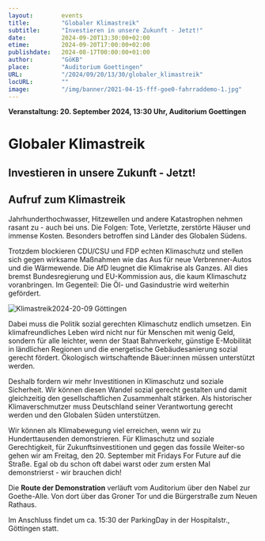 ```yaml
---
layout:        events
title:         "Globaler Klimastreik"
subtitle:      "Investieren in unsere Zukunft - Jetzt!"
date:          2024-09-20T13:30:00+02:00
etime:         2024-09-20T17:00:00+02:00
publishdate:   2024-08-17T00:00:00+01:00
author:        "GöKB"
place:         "Auditorium Goettingen"
URL:           "/2024/09/20/13/30/globaler_klimastreik"
locURL:        ""
image:         "/img/banner/2021-04-15-fff-goe0-fahrraddemo-1.jpg"
---
```


**Veranstaltung: 20. September 2024, 13:30 Uhr, Auditorium Goettingen**

Globaler Klimastreik
===========

Investieren in unsere Zukunft - Jetzt!
-----------

Aufruf zum Klimastreik
-----------

Jahrhunderthochwasser, Hitzewellen und andere Katastrophen nehmen rasant zu - auch bei
uns. Die Folgen: Tote, Verletzte, zerstörte Häuser und immense Kosten. Besonders betroffen
sind Länder des Globalen Südens.

Trotzdem blockieren CDU/CSU und FDP echten Klimaschutz und stellen sich gegen wirksame
Maßnahmen wie das Aus für neue Verbrenner-Autos und die Wärmewende. Die AfD leugnet
die Klimakrise als Ganzes. All dies bremst Bundesregierung und EU-Kommission aus, die kaum
Klimaschutz voranbringen. Im Gegenteil: Die Öl- und Gasindustrie wird weiterhin gefördert.

![Klimastreik2024-20-09 Göttingen](/img/event/2024-09-20-KS_2024_sharepic_Göttingen.png)

Dabei muss die Politik sozial gerechten Klimaschutz endlich umsetzen. Ein klimafreundliches
Leben wird nicht nur für Menschen mit wenig Geld, sondern für alle leichter, wenn der Staat
Bahnverkehr, günstige E-Mobilität in ländlichen Regionen und die energetische
Gebäudesanierung sozial gerecht fördert. Ökologisch wirtschaftende Bäuer:innen müssen
unterstützt werden.

Deshalb fordern wir mehr Investitionen in Klimaschutz und soziale Sicherheit. Wir können
diesen Wandel sozial gerecht gestalten und damit gleichzeitig den gesellschaftlichen
Zusammenhalt stärken. Als historischer Klimaverschmutzer muss Deutschland seiner
Verantwortung gerecht werden und den Globalen Süden unterstützen.

Wir können als Klimabewegung viel erreichen, wenn wir zu Hunderttausenden demonstrieren.
Für Klimaschutz und soziale Gerechtigkeit, für Zukunftsinvestitionen und gegen das fossile
Weiter-so gehen wir am Freitag, den 20. September mit Fridays For Future auf die Straße.
Egal ob du schon oft dabei warst oder zum ersten Mal demonstrierst - wir brauchen dich!

Die **Route der Demonstration** verläuft vom Auditorium über den  Nabel zur
Goethe-Alle. Von dort über das Groner Tor und die Bürgerstraße zum Neuen
Rathaus. 

Im Anschluss findet um ca. 15:30 der ParkingDay in der Hospitalstr., Göttingen statt.

